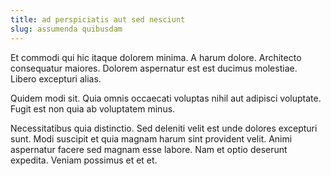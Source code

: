 ```yaml
---
title: ad perspiciatis aut sed nesciunt
slug: assumenda quibusdam
---
```


Et commodi qui hic itaque dolorem minima. A harum dolore. Architecto consequatur maiores. Dolorem aspernatur est est ducimus molestiae. Libero excepturi alias.

Quidem modi sit. Quia omnis occaecati voluptas nihil aut adipisci voluptate. Fugit est non quia ab voluptatem minus.

Necessitatibus quia distinctio. Sed deleniti velit est unde dolores excepturi sunt. Modi suscipit et quia magnam harum sint provident velit. Animi aspernatur facere sed magnam esse labore. Nam et optio deserunt expedita. Veniam possimus et et et.
